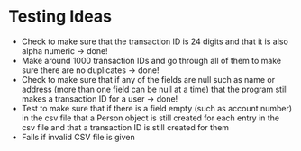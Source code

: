 # Testing Ideas

- Check to make sure that the transaction ID is 24 digits and that it is also alpha numeric -> done!
- Make around 1000 transaction IDs and go through all of them to make sure there are no duplicates -> done!
- Check to make sure that if any of the fields are null such as name or address (more than one field can be null at a time) that the program still makes a transaction ID for a user -> done!
- Test to make sure that if there is a field empty (such as account number) in the csv file that a Person object is still created for each entry in the csv file and that a transaction ID is still created for them
- Fails if invalid CSV file is given
